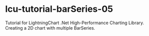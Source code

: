 # lcu-tutorial-barSeries-05
Tutorial for LightningChart .Net High-Performance Charting Library. Creating a 2D chart with multiple BarSeries.
